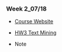 ### Week 2_07/18

   * [Course Website](https://www.peculab.org/2019/07/15/108-%e5%85%a8%e5%9c%8b%e5%a4%8f%e5%ad%a3%e5%ad%b8%e9%99%a2-7-18-class-4/)

   
   * [HW3 Text Mining](https://rachel0718.github.io/data_science/week%202_0715/Data%20Visualization.html)
    
    
   * Note
